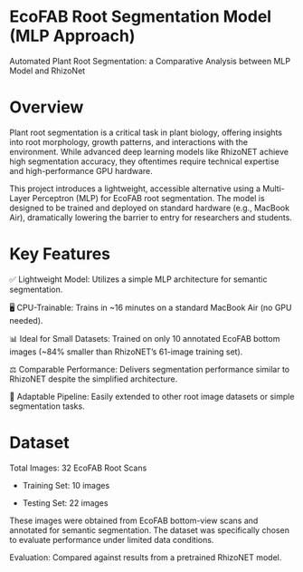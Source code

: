 # EcoFAB Root Segmentation Model (MLP Approach)
Automated Plant Root Segmentation: a Comparative Analysis between MLP Model and RhizoNet

# Overview

Plant root segmentation is a critical task in plant biology, offering insights into root morphology, growth patterns, and interactions with the environment. While advanced deep learning models like RhizoNET achieve high segmentation accuracy, they oftentimes require technical expertise and high-performance GPU hardware.

This project introduces a lightweight, accessible alternative using a Multi-Layer Perceptron (MLP) for EcoFAB root segmentation. The model is designed to be trained and deployed on standard hardware (e.g., MacBook Air), dramatically lowering the barrier to entry for researchers and students.

# Key Features

✅ Lightweight Model: Utilizes a simple MLP architecture for semantic segmentation.

🖥️ CPU-Trainable: Trains in ~16 minutes on a standard MacBook Air (no GPU needed).

📊 Ideal for Small Datasets: Trained on only 10 annotated EcoFAB bottom images (~84% smaller than RhizoNET’s 61-image training set).

⚖️ Comparable Performance: Delivers segmentation performance similar to RhizoNET despite the simplified architecture.

🔄 Adaptable Pipeline: Easily extended to other root image datasets or simple segmentation tasks.

# Dataset

Total Images: 32 EcoFAB Root Scans

- Training Set: 10 images

- Testing Set: 22 images

These images were obtained from EcoFAB bottom-view scans and annotated for semantic segmentation. The dataset was specifically chosen to evaluate performance under limited data conditions.



Evaluation: Compared against results from a pretrained RhizoNET model.
